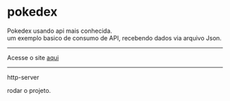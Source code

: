 # pokedex
Pokedex usando api mais conhecida.<br/>
um exemplo basico de consumo de API, recebendo dados via arquivo Json.
<hr/>
<p>Acesse o site <a href="https://joaomarcelo22.github.io/pokedex/">aqui</a></p>
<hr/>
<p>http-server</p> rodar o projeto.
